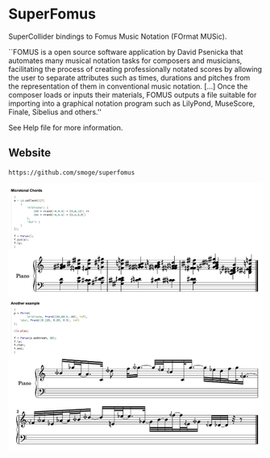 # SuperFomus

SuperCollider bindings to Fomus Music Notation (FOrmat MUSic).

``FOMUS is a open source software application by David Psenicka that automates many musical notation tasks for composers and musicians, facilitating the process of creating professionally notated scores by allowing the user to separate attributes such as times, durations and pitches from the representation of them in conventional music notation. [...] Once the composer loads or inputs their materials, FOMUS outputs a file suitable for importing into a graphical notation program such as LilyPond, MuseScore, Finale, Sibelius and others.''

See Help file for more information.

## Website

    https://github.com/smoge/superfomus


![Examples](Images/examples.png)
